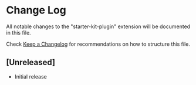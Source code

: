 # Change Log

All notable changes to the "starter-kit-plugin" extension will be documented in this file.

Check [Keep a Changelog](http://keepachangelog.com/) for recommendations on how to structure this file.

## [Unreleased]

- Initial release